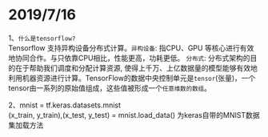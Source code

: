 2019/7/16
===========  
1、`什么是tensorflow?`  
Tensorflow 支持异构设备分布式计算。`异构设备`: 指CPU、GPU 等核心进行有效地协同合作。与只依靠CPU相比，性能更高，功耗更低。
`分布式`: 分布式架构的目的在于帮助我们调度和分配计算资源, 使得上千万、上亿数据量的模型能够有效地利用机器资源进行计算。TensorFlow的数据中央控制单元是`tensor`(张量)，一个tensor由一系列的原始值组成，这些值被形成一个`任意维数的数组`。  

2、mnist = tf.keras.datasets.mnist  
(x_train, y_train),(x_test, y_test) = mnist.load_data()  为keras自带的MNIST数据集加载方法


